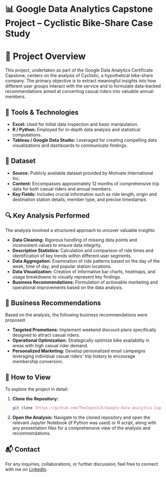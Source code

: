 # 📊 Google Data Analytics Capstone Project – Cyclistic Bike-Share Case Study

# 🧠 Project Overview

This project, undertaken as part of the Google Data Analytics Certificate Capstone, centers on the analysis of Cyclistic, a hypothetical bike-share company. The primary objective is to extract meaningful insights into how different user groups interact with the service and to formulate data-backed recommendations aimed at converting casual riders into valuable annual members.

## 🧰 Tools & Technologies

* **Excel:** Used for initial data inspection and basic manipulation.
* **R / Python:** Employed for in-depth data analysis and statistical computations.
* **Tableau / Google Data Studio:** Leveraged for creating compelling data visualizations and dashboards to communicate findings. 

## 📂 Dataset

* **Source:** Publicly available dataset provided by Motivate International Inc.
* **Content:** Encompasses approximately 12 months of comprehensive trip data for both casual riders and annual members.
* **Key Fields:** Includes crucial information such as ride length, origin and destination station details, member type, and precise timestamps.

## 🔍 Key Analysis Performed

The analysis involved a structured approach to uncover valuable insights:

* **Data Cleaning:** Rigorous handling of missing data points and inconsistent values to ensure data integrity.
* **Descriptive Statistics:** Calculation and comparison of ride times and identification of key trends within different user segments.
* **Data Aggregation:** Examination of ride patterns based on the day of the week, time of day, and popular station locations.
* **Data Visualization:** Creation of informative bar charts, heatmaps, and usage breakdowns to visually represent key findings.
* **Business Recommendations:** Formulation of actionable marketing and operational improvements based on the data analysis.

## 📌 Business Recommendations

Based on the analysis, the following business recommendations were proposed:

* **Targeted Promotions:** Implement weekend discount plans specifically designed to attract casual riders.
* **Operational Optimization:** Strategically optimize bike availability in areas with high casual rider demand.
* **Personalized Marketing:** Develop personalized email campaigns leveraging individual casual riders' trip history to encourage membership conversion.

## 🚀 How to View

To explore the project in detail:

1.  **Clone the Repository:**
    ```bash
    git clone [https://github.com/TheJayesh25/Google-Data-Analytics-Capstone-Project.git](https://github.com/TheJayesh25/Google-Data-Analytics-Capstone-Project.git)
    ```
2.  **Open the Analysis:** Navigate to the cloned repository and open the relevant Jupyter Notebook (if Python was used) or R script, along with any presentation files for a comprehensive view of the analysis and recommendations.

## 📬 Contact

For any inquiries, collaborations, or further discussion, feel free to connect with me on [LinkedIn](https://www.linkedin.com/in/jayesh-suryawanshi-858bb21aa/).
